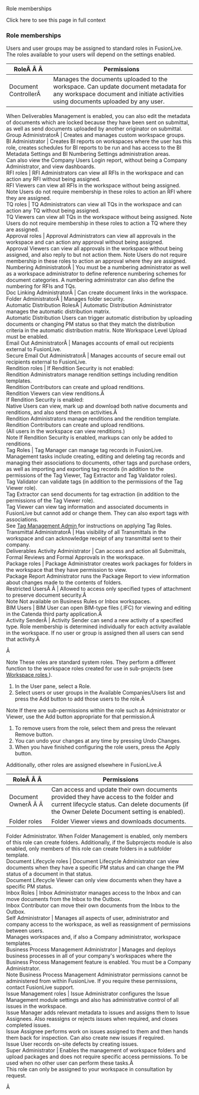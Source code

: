 Role memberships

Click here to see this page in full context

###  Role memberships

Users and user groups may be assigned to standard roles in FusionLive. The
roles available to your users will depend on the settings enabled.

RoleÂ Â Â  |  Permissions   
---|---  
Document ControllerÂ  |  Manages the documents uploaded to the workspace. Can update document metadata for any workspace document and initiate activities using documents uploaded by any user.   
When Deliverables Management is enabled, you can also edit the metadata of
documents which are locked because they have been sent on submittal, as well
as send documents uploaded by another originator on submittal.  
Group AdministratorÂ  |  Creates and manages custom workspace groups.   
BI Administrator  |  Creates BI reports on workspaces where the user has this role, creates schedules for BI reports to be run and has access to the BI Metadata Settings and BI Numbering Settings administration areas.   
Can also view the Company Users Login report, without being a Company
Administrator, and view dashboards.  
RFI roles  |  RFI Administrators can view all RFIs in the workspace and can action any RFI without being assigned.   
RFI Viewers can view all RFIs in the workspace without being assigned.  Note
Users do not require membership in these roles to action an RFI where they are
assigned.  
TQ roles  |  TQ Administrators can view all TQs in the workspace and can action any TQ without being assigned.   
TQ Viewers can view all TQs in the workspace without being assigned.  Note
Users do not require membership in these roles to action a TQ where they are
assigned.  
Approval roles  |  Approval Administrators can view all approvals in the workspace and can action any approval without being assigned.   
Approval Viewers can view all approvals in the workspace without being
assigned, and also reply to but not action them.  Note  Users do not require
membership in these roles to action an approval where they are assigned.  
Numbering AdministratorÂ  |  You must be a numbering administrator as well as a workspace administrator to define reference numbering schemes for document categories. A numbering administrator can also define the numbering for RFIs and TQs.   
Doc Linking AdministratorÂ  |  Can create document links in the workspace.   
Folder AdministratorÂ  |  Manages folder security.   
Automatic Distribution RolesÂ  |  Automatic Distribution Administrator manages the automatic distribution matrix.   
Automatic Distribution Users can trigger automatic distribution by uploading
documents or changing PM status so that they match the distribution criteria
in the automatic distribution matrix.  Note  Workspace Level Upload must be
enabled.  
Email Out AdministratorÂ  |  Manages accounts of email out recipients external to FusionLive.   
Secure Email Out AdministratorÂ  |  Manages accounts of secure email out recipients external to FusionLive.   
Rendition roles  |  If Rendition Security is not enabled:   
Rendition Administrators manage rendition settings including rendition
templates.  
Rendition Contributors can create and upload renditions.  
Rendition Viewers can view renditions.Â  
If Rendition Security is enabled:  
Native Users can view, mark up and download both native documents and
renditions, and also send them on activities.Â  
Rendition Administrators manage renditions and the rendition template.  
Rendition Contributors can create and upload renditions.  
(All users in the workspace can view renditions.)  
Note  If Rendition Security is enabled, markups can only be added to
renditions.  
Tag Roles  |  Tag Manager can manage tag records in FusionLive. Management tasks include creating, editing and deleting tag records and managing their associations to documents, other tags and purchase orders, as well as importing and exporting tag records (in addition to the permissions of the Tag Viewer, Tag Extractor and Tag Validator roles).   
Tag Validator can validate tags (in addition to the permissions of the Tag
Viewer role).  
Tag Extractor can send documents for tag extraction (in addition to the
permissions of the Tag Viewer role).  
Tag Viewer can view tag information and associated documents in FusionLive but
cannot add or change them. They can also export tags with associations.  
See [ Tag Management Admin ](../../Tag_Management/Tag_Management_Admin.htm)
for instructions on applying Tag Roles.  
Transmittal AdministratorÂ  |  Has visibility of all Transmittals in the workspace and can acknowledge receipt of any transmittal sent to their company.   
Deliverables Activity Administrator  |  Can access and action all Submittals, Formal Reviews and Formal Approvals in the workspace.   
Package roles  |  Package Administrator creates work packages for folders in the workspace that they have permission to view.   
Package Report Administrator runs the Package Report to view information about
changes made to the contents of folders.  
Restricted UsersÂ Â  |  Allowed to access only specified types of attachment to preserve document security.Â   
Note  Not available on Business Rules or Inbox workspaces.  
BIM Users  |  BIM User can open BIM-type files (.IFC) for viewing and editing in the Catenda third party application.Â   
Activity SenderÂ  |  Activity Sender can send a new activity of a specified type. Role membership is determined individually for each activity available in the workspace. If no user or group is assigned then all users can send that activity.Â   
  
Â

Note  These roles are standard system roles. They perform a different function
to the workspace roles created for use in sub-projects (see [ Workspace roles
](../Project_Settings/Pro.htm#h) ).

  1. In the User pane, select a Role. 
  2. Select users or user groups in the Available Companies/Users list and press the Add button to add those users to the role.Â 

Note  If there are sub-permissions within the role such as Administrator or
Viewer, use the Add button appropriate for that permission.Â

  1. To remove users from the role, select them and press the relevant Remove button. 
  2. You can undo your changes at any time by pressing Undo Changes. 
  3. When you have finished configuring the role users, press the Apply button. 

Additionally, other roles are assigned elsewhere in FusionLive.Â

RoleÂ Â Â  |  Permissions   
---|---  
Document OwnerÂ Â Â  |  Can access and update their own documents provided they have access to the folder and current lifecycle status. Can delete documents (if the Owner Delete Document setting is enabled).   
Folder roles  |  Folder Viewer views and downloads documents.   
Folder Administrator. When Folder Management is enabled, only members of this
role can create folders. Additionally, if the Subprojects module is also
enabled, only members of this role can create folders in a subfolder template.  
Document Lifecycle roles  |  Document Lifecycle Administrator can view documents when they have a specific PM status and can change the PM status of a document in that status.   
Document Lifecycle Viewer can only view documents when they have a specific PM
status.  
Inbox Roles  |  Inbox Administrator manages access to the Inbox and can move documents from the Inbox to the Outbox.   
Inbox Contributor can move their own documents from the Inbox to the Outbox.  
Self Administrator  |  Manages all aspects of user, administrator and company access to the workspace, as well as reassignment of permissions between users.   
Manages workspaces and, if also a Company administrator, workspace templates.  
Business Process Management Administrator  |  Manages and deploys business processes in all of your company's workspaces where the Business Process Management feature is enabled. You must be a Company Administrator.   
Note  Business Process Management Administrator permissions cannot be
administered from within FusionLive. If you require these permissions, contact
FusionLive support.  
Issue Management roles  |  Issue Administrator configures the Issue Management module settings and also has administrative control of all issues in the workspace.   
Issue Manager adds relevant metadata to issues and assigns them to Issue
Assignees. Also reassigns or rejects issues when required, and closes
completed issues.  
Issue Assignee performs work on issues assigned to them and then hands them
back for inspection. Can also create new issues if required.  
Issue User records on-site defects by creating issues.  
Super Administrator  |  Enables the management of workspace folders and upload packages and does not require specific access permissions. To be used when no other user can perform these tasks.Â   
This role can only be assigned to your workspace in consultation by request.  
  
Â

